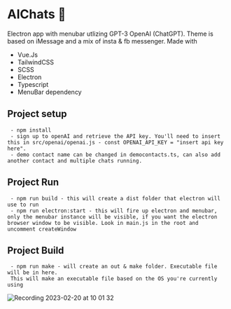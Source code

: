 # AIChats 🚀
Electron app with menubar utlizing GPT-3 OpenAI (ChatGPT). Theme is based on iMessage and a mix of insta & fb messenger. Made with 

- Vue.Js
- TailwindCSS
- SCSS
- Electron
- Typescript
- MenuBar dependency 

## Project setup
```
 - npm install
 - sign up to openAI and retrieve the API key. You'll need to insert this in src/openai/openai.js - const OPENAI_API_KEY = "insert api key here".
 - demo contact name can be changed in democontacts.ts, can also add another contact and multiple chats running. 
```
## Project Run
```
 - npm run build - this will create a dist folder that electron will use to run 
 - npm run electron:start - this will fire up electron and menubar, only the menubar instance will be visible, if you want the electron browser window to be visible. Look in main.js in the root and uncomment createWindow 

```

## Project Build
```
 - npm run make - will create an out & make folder. Executable file will be in here.
 This will make an executable file based on the OS you're currently using
```

![Recording 2023-02-20 at 10 01 32](https://user-images.githubusercontent.com/83709354/219992185-98067384-a74c-429a-b457-15984cd5f324.gif)
